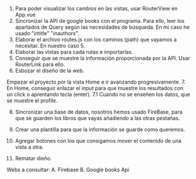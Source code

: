 1. Para poder visualizar los cambios en las vistas, usar RouterView en App.vue
2. Sincronizar la API de google books con el programa. Para ello, leer los apartados de Query según las necesidades de búsqueda. En mi caso he usado "intitle" "inauthors".
3. Elaborar el archivo routes.js con los caminos (path) que vayamos a necesitar. En nuestro caso 5.
4. Elaborar las vistas para cada rutas e importarlas.
5. Conseguir que se muestre la información proporcionada por la API. Usar RouterLink para ello.
6. Esbozar el diseño de la web.

Empezar el proyecto por la vista Home e ir avanzando progresivamente. 7. En Home, conseguir enlazar el input para que muestre los resultados con un click o aprentando tecla (enter).
7.1 Cuando no se enseñen los datos, que se muestre el profile.

8. Sincronizar una base de datos, nosotros hemos usado FireBase, para que se guarden los libros que vayas añadiendo a las otras pestañas.
9. Crear una plantilla para que la información se guarde como queremos.
10. Agregar botones con los que consigamos mover el contenido de una vista a otra.

11. Rematar dieño.

Webs a consultar:
A. Firebase
B. Google books Api
